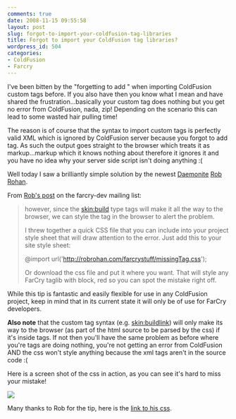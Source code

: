 ```yaml
---
comments: true
date: 2008-11-15 09:55:58
layout: post
slug: forgot-to-import-your-coldfusion-tag-libraries
title: Forgot to import your ColdFusion tag libraries?
wordpress_id: 504
categories:
- ColdFusion
- Farcry
---
```


I've been bitten by the "forgetting to add <cfimport>" when importing ColdFusion custom tags before. If you also have then you know what I mean and have shared the frustration...basically your custom tag does nothing but you get no error from ColdFusion, nada, zip! Depending on the scenario this can lead to some wasted hair pulling time!

The reason is of course that the syntax to import custom tags is perfectly valid XML which is ignored by ColdFusion server because you forgot to add <cfimport> tag. As such the output goes straight to the browser which treats it as markup...markup which it knows nothing about therefore it ignores it and you have no idea why your server side script isn't doing anything :(

Well today I saw a brilliantly simple solution by the newest [Daemonite](http://www.daemon.com.au/) [Rob Rohan](http://robrohan.com/).

From [Rob's post](http://groups.google.com/group/farcry-dev/browse_thread/thread/e6ada060cd04c91b?hl=en) on the farcry-dev mailing list:

> however, since the <skin:build> type tags will make it all the way to the browser, we can style the tag in the browser to alert the problem.
>
> I threw together a quick CSS file that you can include into your  project style sheet that will draw attention to the error. Just add this to your site style sheet:
>
> @import url('http://robrohan.com/farcrystuff/missingTag.css');
>
> Or download the css file and put it where you want. That will style any FarCry taglib with block, red so you can spot the mistake right off.

While this tip is fantastic and easily flexible for use in any ColdFusion project, keep in mind that in its current state it will only be of use for FarCry developers.

**Also note** that the custom tag syntax (e.g. <skin:buildlink>) will only make its way to the browser (as part of the html source to be parsed by the css) if it's inside <cfoutput> tags. If not then you'll have the same problem as before where you're tags are doing nothing, you're not getting an error from ColdFusion AND the css won't style anything because the xml tags aren't in the source code :(

Here is a screen shot of the css in action, as you can see it's hard to miss your mistake!

[![](http://www.chapter31.com/wp-content/uploads/2008/11/cfimport_css-300x92.jpg)](http://www.chapter31.com/wp-content/uploads/2008/11/cfimport_css.jpg)

Many thanks to Rob for the tip, here is the [link to his css](http://robrohan.com/farcrystuff/missingTag.css).
